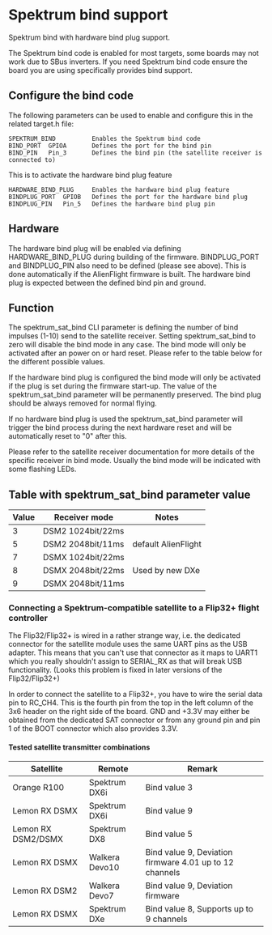 # Spektrum bind support

Spektrum bind with hardware bind plug support.

The Spektrum bind code is enabled for most targets, some boards may not work due to SBus inverters. If you need Spektrum bind code ensure the board you are using specifically provides bind support.

## Configure the bind code

The following parameters can be used to enable and configure this in the related target.h file:

    SPEKTRUM_BIND          Enables the Spektrum bind code
    BIND_PORT  GPIOA       Defines the port for the bind pin
    BIND_PIN   Pin_3       Defines the bind pin (the satellite receiver is connected to)

This is to activate the hardware bind plug feature

    HARDWARE_BIND_PLUG     Enables the hardware bind plug feature
    BINDPLUG_PORT  GPIOB   Defines the port for the hardware bind plug
    BINDPLUG_PIN   Pin_5   Defines the hardware bind plug pin

## Hardware

The hardware bind plug will be enabled via defining HARDWARE_BIND_PLUG during building of the firmware. BINDPLUG_PORT and BINDPLUG_PIN also need to be defined (please see above). This is done automatically if the AlienFlight firmware is built. The hardware bind plug is expected between the defined bind pin and ground.

## Function

The spektrum_sat_bind CLI parameter is defining the number of bind impulses (1-10) send to the satellite receiver. Setting spektrum_sat_bind to zero will disable the bind mode in any case. The bind mode will only be activated after an power on or hard reset. Please refer to the table below for the different possible values.

If the hardware bind plug is configured the bind mode will only be activated if the plug is set during the firmware start-up. The value of the spektrum_sat_bind parameter will be permanently preserved. The bind plug should be always removed for normal flying.

If no hardware bind plug is used the spektrum_sat_bind parameter will trigger the bind process during the next hardware reset and will be automatically reset to "0" after this.

Please refer to the satellite receiver documentation for more details of the specific receiver in bind mode. Usually the bind mode will be indicated with some flashing LEDs.

## Table with spektrum_sat_bind parameter value

| Value | Receiver mode     | Notes               |
| ----- | ----------------- | ------------------- |
| 3     | DSM2 1024bit/22ms |                     |
| 5     | DSM2 2048bit/11ms | default AlienFlight |
| 7     | DSMX 1024bit/22ms |                     |
| 8     | DSMX 2048bit/22ms | Used by new DXe     |
| 9     | DSMX 2048bit/11ms |                     |

### Connecting a Spektrum-compatible satellite to a Flip32+ flight controller

The Flip32/Flip32+ is wired in a rather strange way, i.e. the dedicated connector for the satellite module uses the same UART pins as the USB adapter. This means that you can't use that connector as it maps to UART1 which you really shouldn't assign to SERIAL_RX as that will break USB functionality. (Looks this problem is fixed in later versions of the Flip32/Flip32+)

In order to connect the satellite to a Flip32+, you have to wire the serial data pin to RC_CH4. This is the fourth pin from the top in the left column of the 3x6 header on the right side of the board. GND and +3.3V may either be obtained from the dedicated SAT connector or from any ground pin and pin 1 of the BOOT connector which also provides 3.3V.

#### Tested satellite transmitter combinations

| Satellite          | Remote         | Remark                                                  |
| ------------------ | -------------- | ------------------------------------------------------- |
| Orange R100        | Spektrum DX6i  | Bind value 3                                            |
| Lemon RX DSMX      | Spektrum DX6i  | Bind value 9                                            |
| Lemon RX DSM2/DSMX | Spektrum DX8   | Bind value 5                                            |
| Lemon RX DSMX      | Walkera Devo10 | Bind value 9, Deviation firmware 4.01 up to 12 channels |
| Lemon RX DSM2      | Walkera Devo7  | Bind value 9, Deviation firmware                        |
| Lemon RX DSMX      | Spektrum DXe   | Bind value 8, Supports up to 9 channels                 |
